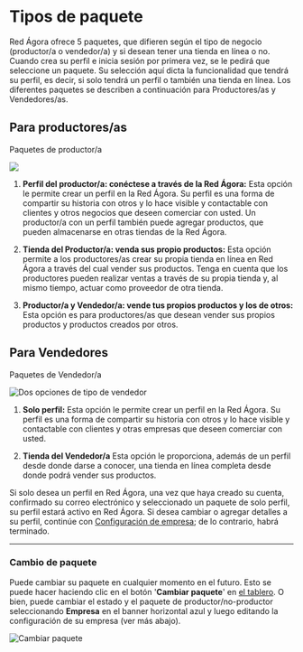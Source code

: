 # Tipos de paquete

Red Ágora ofrece 5 paquetes, que difieren según el tipo de negocio \(productor/a o vendedor/a\) y si desean tener una tienda en línea o no. Cuando crea su perfil e inicia sesión por primera vez, se le pedirá que seleccione un paquete. Su selección aquí dicta la funcionalidad que tendrá su perfil, es decir, si solo tendrá un perfil o también una tienda en línea. Los diferentes paquetes se describen a continuación para Productores/as y Vendedores/as.

## Para productores/as

Paquetes de productor/a

![](https://openfoodnetwork.org/wp-content/uploads/2015/05/Three-producer-types.png)

1. **Perfil del productor/a: conéctese a través de la Red Ágora:**
Esta opción le permite crear un perfil en la Red Ágora. Su perfil es una forma de compartir su historia con otros y lo hace visible y contactable con clientes y otros negocios que deseen comerciar con usted. Un productor/a con un perfil también puede agregar productos, que pueden almacenarse en otras tiendas de la Red Ágora.

2. **Tienda del Productor/a: venda sus propio productos:**
Esta opción permite a los productores/as crear su propia tienda en línea en Red Ágora a través del cual vender sus productos. Tenga en cuenta que los productores pueden realizar ventas a través de su propia tienda y, al mismo tiempo, actuar como proveedor de otra tienda.

3. **Productor/a y Vendedor/a: vende tus propios productos y los de otros:**
Esta opción es para productores/as que desean vender sus propios productos y productos creados por otros.

## Para Vendedores

Paquetes de Vendedor/a

![](https://openfoodnetwork.org/wp-content/uploads/2015/05/Two-hub-types.png "Dos opciones de tipo de vendedor")

1. **Solo perfil:**
Esta opción le permite crear un perfil en la Red Ágora. Su perfil es una forma de compartir su historia con otros y lo hace visible y contactable con clientes y otras empresas que deseen comerciar con usted.

2. **Tienda del Vendedor/a**
Esta opción le proporciona, además de un perfil desde donde darse a conocer, una tienda en línea completa desde donde podrá vender sus productos.

Si solo desea un perfil en Red Ágora, una vez que haya creado su cuenta, confirmado su correo electrónico y seleccionado un paquete de solo perfil, su perfil estará activo en Red Ágora. Si desea cambiar o agregar detalles a su perfil, continúe con [Configuración de empresa](/your-profile-adv.md); de lo contrario, habrá terminado.

---

### Cambio de paquete

Puede cambiar su paquete en cualquier momento en el futuro. Esto se puede hacer haciendo clic en el botón '**Cambiar paquete**' en [el tablero](/the-dashboard.md). O bien, puede cambiar el estado y el paquete de productor/no-productor seleccionando **Empresa** en el banner horizontal azul y luego editando la configuración de su empresa \(ver más abajo\).

![](https://openfoodnetwork.org/wp-content/uploads/2015/05/Change-package.png "Cambiar paquete")
